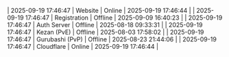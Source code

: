 | 2025-09-19 17:46:47 | Website | Online | 2025-09-19 17:46:44 |
| 2025-09-19 17:46:47 | Registration | Offline | 2025-09-09 16:40:23 |
| 2025-09-19 17:46:47 | Auth Server | Offline | 2025-08-18 09:33:31 |
| 2025-09-19 17:46:47 | Kezan (PvE) | Offline | 2025-08-03 17:58:02 |
| 2025-09-19 17:46:47 | Gurubashi (PvP) | Offline | 2025-08-23 21:44:06 |
| 2025-09-19 17:46:47 | Cloudflare | Online | 2025-09-19 17:46:44 |

